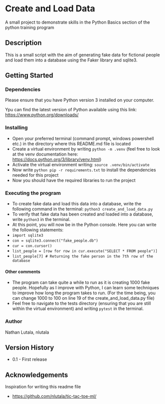 # Create and Load Data
A small project to demonstrate skills in the Python Basics section of the python training program

## Description
This is a small script with the aim of generating fake data for fictional people and load them into a database using the Faker library and sqlite3.

## Getting Started
### Dependencies
Please ensure that you have Python version 3 installed on your computer.

Ypu can find the latest version of Python available using this link: https://www.python.org/downloads/

### Installing
* Open your preferred terminal (command prompt, windows powershell etc.) in the directory where this README.md file is located
* Create a virtual environment by writing ``` python -m .venv ``` (feel free to look at the venv documentation here: https://docs.python.org/3/library/venv.html)
* Activate the virtual environment writing: ``` source .venv/bin/activate ```
* Now write ``` python pip -r requirements.txt ``` to install the dependencies needed for this project
* Now you should have the required libraries to run the project

### Executing the program
* To create fake data and load this data into a database, write the following command in the terminal: ``` python3 create_and_load_data.py ```
* To verify that fake data has been created and loaded into a database, write ``` python3 ``` in the terminal.
* At this point, you will now be in the Python console. Here you can write the following statements:
* ``` import sqlite3 ```
* ``` con = sqlite3.connect("fake_people.db") ```
* ``` cur = con.cursor() ```
* ``` list_people = [row for row in cur.execute("SELECT * FROM people")] ```
* ``` list_people[7] # Returning the fake person in the 7th row of the database ```

#### Other comments
* The program can take quite a while to run as it is creating 1000 fake people. Hopefully as I improve with Python, I can learn some techniques to improve how long the program takes to run. (For the time being, you can change 1000 to 100 on line 19 of the create_and_load_data.py file)
* Feel free to navigate to the tests directory (ensuring that you are still within the virtual environment) and writing ``` pytest ``` in the terminal.

### Author
Nathan Lutala, nlutala

## Version History
* 0.1 - First release

## Acknowledgements
Inspiration for writing this readme file
* https://github.com/nlutala/tic-tac-toe-ml/
